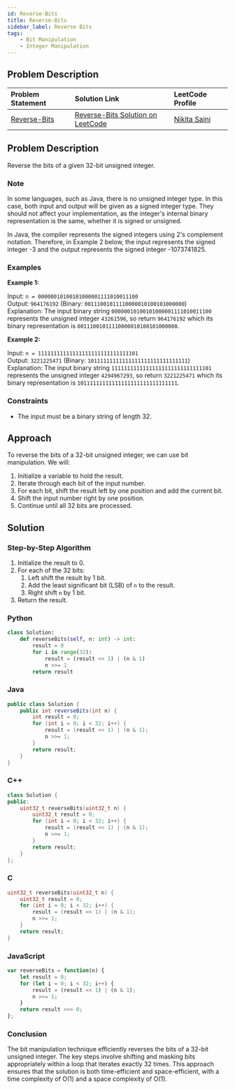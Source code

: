 ```yaml
---
id: Reverse-Bits
title: Reverse-Bits
sidebar_label: Reverse Bits
tags: 
    - Bit Manipulation 
    - Integer Manipulation
---
```


## Problem Description

| Problem Statement                                       | Solution Link                                                              | LeetCode Profile                                        |
| :------------------------------------------------------ | :------------------------------------------------------------------------- | :------------------------------------------------------ |
| [Reverse-Bits](https://leetcode.com/problems/Reverse-Bits/description/) | [Reverse-Bits Solution on LeetCode](https://leetcode.com/problems/Reverse-Bits/solutions/) | [Nikita Saini](https://leetcode.com/u/Saini_Nikita/) |


## Problem Description

Reverse the bits of a given 32-bit unsigned integer.

### Note

In some languages, such as Java, there is no unsigned integer type. In this case, both input and output will be given as a signed integer type. They should not affect your implementation, as the integer's internal binary representation is the same, whether it is signed or unsigned.

In Java, the compiler represents the signed integers using 2's complement notation. Therefore, in Example 2 below, the input represents the signed integer -3 and the output represents the signed integer -1073741825.

### Examples

**Example 1:**

Input: `n = 00000010100101000001111010011100`  
Output: `964176192` (Binary: `00111001011110000010100101000000`)  
Explanation: The input binary string `00000010100101000001111010011100` represents the unsigned integer `43261596`, so return `964176192` which its binary representation is `00111001011110000010100101000000`.

**Example 2:**

Input: `n = 11111111111111111111111111111101`  
Output: `3221225471` (Binary: `10111111111111111111111111111111`)  
Explanation: The input binary string `11111111111111111111111111111101` represents the unsigned integer `4294967293`, so return `3221225471` which its binary representation is `10111111111111111111111111111111`.

### Constraints

- The input must be a binary string of length 32.

## Approach

To reverse the bits of a 32-bit unsigned integer, we can use bit manipulation. We will:

1. Initialize a variable to hold the result.
2. Iterate through each bit of the input number.
3. For each bit, shift the result left by one position and add the current bit.
4. Shift the input number right by one position.
5. Continue until all 32 bits are processed.

## Solution

### Step-by-Step Algorithm

1. Initialize the result to 0.
2. For each of the 32 bits:
   1. Left shift the result by 1 bit.
   2. Add the least significant bit (LSB) of `n` to the result.
   3. Right shift `n` by 1 bit.
3. Return the result.

### Python

```python
class Solution:
    def reverseBits(self, n: int) -> int:
        result = 0
        for i in range(32):
            result = (result << 1) | (n & 1)
            n >>= 1
        return result
```

### Java
```java
public class Solution {
    public int reverseBits(int n) {
        int result = 0;
        for (int i = 0; i < 32; i++) {
            result = (result << 1) | (n & 1);
            n >>= 1;
        }
        return result;
    }
}
```

### C++
```cpp
class Solution {
public:
    uint32_t reverseBits(uint32_t n) {
        uint32_t result = 0;
        for (int i = 0; i < 32; i++) {
            result = (result << 1) | (n & 1);
            n >>= 1;
        }
        return result;
    }
};
```

### C
```c
uint32_t reverseBits(uint32_t n) {
    uint32_t result = 0;
    for (int i = 0; i < 32; i++) {
        result = (result << 1) | (n & 1);
        n >>= 1;
    }
    return result;
}
```

### JavaScript
```js
var reverseBits = function(n) {
    let result = 0;
    for (let i = 0; i < 32; i++) {
        result = (result << 1) | (n & 1);
        n >>= 1;
    }
    return result >>> 0;
};
```

### Conclusion
The bit manipulation technique efficiently reverses the bits of a 32-bit unsigned integer. The key steps involve shifting and masking bits appropriately within a loop that iterates exactly 32 times. This approach ensures that the solution is both time-efficient and space-efficient, with a time complexity of O(1) and a space complexity of O(1).
